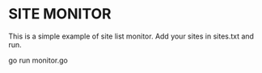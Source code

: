 # SITE MONITOR

This is a simple example of site list monitor.
Add your sites in sites.txt and run.

go run monitor.go